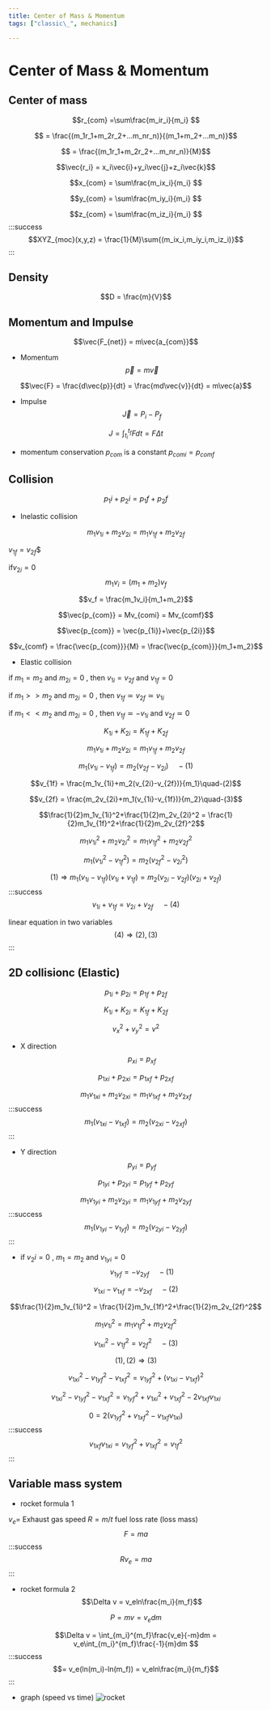 ```yaml
---
title: Center of Mass & Momentum
tags: ["classic\_", mechanics]

---
```


# Center of Mass & Momentum
## Center of mass
$$r_{com} =\sum\frac{m_ir_i}{m_i} $$

$$ = \frac{(m_1r_1+m_2r_2+...m_nr_n)}{(m_1+m_2+...m_n)}$$

$$ = \frac{(m_1r_1+m_2r_2+...m_nr_n)}{M}$$

$$\vec{r_i} = x_i\vec{i}+y_i\vec{j}+z_i\vec{k}$$

$$x_{com} = \sum\frac{m_ix_i}{m_i} $$

$$y_{com} = \sum\frac{m_iy_i}{m_i} $$

$$z_{com} = \sum\frac{m_iz_i}{m_i} $$
:::success
$$XYZ_{moc}(x,y,z) = \frac{1}{M}\sum{(m_ix_i,m_iy_i,m_iz_i)}$$
:::
## Density
$$D = \frac{m}{V}$$

## Momentum and Impulse
$$\vec{F_{net}} = m\vec{a_{com}}$$
* Momentum
$$\vec{p} = m\vec{v}$$

$$\vec{F} = \frac{d\vec{p}}{dt} = \frac{md\vec{v}}{dt} = m\vec{a}$$

* Impulse
$$\vec{J} = P_i-P_f$$

$$J = \int_{t_i}^{t_f}Fdt = F{\Delta t}$$

* momentum conservation
$p_{com}$ is a constant
$p_{comi} = p_{comf}$

## Collision
$$p_1i+p_2i = p_1f+p_2f$$
* Inelastic collision

$$m_1v_{1i}+m_2v_{2i} = m_1v_{1f}+m_2v_{2f}$$

$v_{1f}=v_{2f}$$

if$v_{2i} = 0$
$$m_1v_i = (m_1+m_2)v_f$$

$$v_f = \frac{m_1v_i}{m_1+m_2}$$

$$\vec{p_{com}} = Mv_{comi} = Mv_{comf}$$

$$\vec{p_{com}} = \vec{p_{1i}}+\vec{p_{2i}}$$

$$v_{comf} = \frac{\vec{p_{com}}}{M} = \frac{\vec{p_{com}}}{m_1+m_2}$$
* Elastic collision

if $m_1 = m_2$ and $m_{2i} = 0$ , then $v_{1i} = v_{2f}$ and $v_{1f} = 0$

if $m_1 >> m_2$ and $m_{2i} = 0$ , then $v_{1f} \simeq v_{2f} \simeq v_{1i}$ 

if $m_1 << m_2$ and $m_{2i} = 0$ , then $v_{1f} \simeq -v_{1i}$ and $v_{2f} \simeq 0$

$$K_{1i}+K_{2i} = K_{1f}+K_{2f}$$

$$m_1v_{1i}+m_2v_{2i} = m_1v_{1f}+m_2v_{2f}$$

$$m_1(v_{1i}-v_{1f}) = m_2(v_{2f}-v_{2i})\quad-(1)$$

$$v_{1f} = \frac{m_1v_{1i}+m_2(v_{2i}-v_{2f})}{m_1}\quad-(2)$$

$$v_{2f} = \frac{m_2v_{2i}+m_1(v_{1i}-v_{1f})}{m_2}\quad-(3)$$

$$\frac{1}{2}m_1v_{1i}^2+\frac{1}{2}m_2v_{2i}^2 = \frac{1}{2}m_1v_{1f}^2+\frac{1}{2}m_2v_{2f}^2$$

$$m_1v_{1i}^2+m_2v_{2i}^2 = m_1v_{1f}^2+m_2v_{2f}^2$$

$$m_1(v_{1i}^2-v_{1f}^2) = m_2(v_{2f}^2-v_{2i}^2)$$

$$(1)\Longrightarrow m_1(v_{1i}-v_{1f})(v_{1i}+v_{1f}) = m_2(v_{2i}-v_{2f})(v_{2i}+v_{2f})$$
:::success
$$v_{1i}+v_{1f} = v_{2i}+v_{2f}\quad-(4)$$

linear equation in two variables
$$(4)\Longrightarrow(2),(3)$$
:::
## 2D collisionc (Elastic)
$$p_{1i}+p_{2i} = p_{1f}+p_{2f}$$

$$K_{1i}+K_{2i} = K_{1f}+K_{2f}$$

$$v_x^2+v_y^2 = v^2$$

* X direction
$$p_{xi} = p_{xf}$$

$$p_{1xi}+p_{2xi} = p_{1xf}+p_{2xf}$$

$$m_1v_{1xi}+m_2v_{2xi} = m_1v_{1xf}+m_2v_{2xf}$$
:::success
$$m_1(v_{1xi}-v_{1xf}) = m_2(v_{2xi}-v_{2xf})$$
:::
* Y direction
$$p_{yi} = p_{yf}$$

$$p_{1yi}+p_{2yi} = p_{1yf}+p_{2yf}$$

$$m_1v_{1yi}+m_2v_{2yi} = m_1v_{1yf}+m_2v_{2yf}$$
:::success
$$m_1(v_{1yi}-v_{1yf}) = m_2(v_{2yi}-v_{2yf})$$
:::
* if $v_2i = 0$ , $m_1 = m_2$ and $v_{1yi} = 0$
$$v_{1yf} = -v_{2yf}\quad-(1)$$

$$v_{1xi}-v_{1xf} = -v_{2xf}\quad-(2)$$

$$\frac{1}{2}m_1v_{1i}^2 = \frac{1}{2}m_1v_{1f}^2+\frac{1}{2}m_2v_{2f}^2$$

$$m_1v_{1i}^2 = m_1v_{1f}^2+m_2v_{2f}^2$$

$$v_{1xi}^2-v_{1f}^2 = v_{2f}^2\quad-(3)$$

$$(1),(2)\Longrightarrow(3)$$

$$v_{1xi}^2-v_{1yf}^2-v_{1xf}^2 =v_{1yf}^2+(v_{1xi}-v_{1xf})^2$$

$$v_{1xi}^2-v_{1yf}^2-v_{1xf}^2 =v_{1yf}^2+v_{1xi}^2+v_{1xf}^2-2v_{1xf}v_{1xi}$$

$$0=2(v_{1yf}^2+v_{1xf}^2-v_{1xf}v_{1xi})$$
:::success
$$v_{1xf}v_{1xi} = v_{1yf}^2+v_{1xf}^2 = v_{1f}^2$$
:::
## Variable mass system
* rocket formula 1

$v_e =$ Exhaust gas speed
$R =m/t$ fuel loss rate (loss mass)
$$F = ma$$
:::success
$$Rv_e = ma$$
:::
* rocket formula 2
$$\Delta v = v_eln\frac{m_i}{m_f}$$

$$P = mv = v_edm$$

$$\Delta v = \int_{m_i}^{m_f}\frac{v_e}{-m}dm = v_e\int_{m_i}^{m_f}\frac{-1}{m}dm $$
:::success
$$= v_e(ln(m_i)-ln(m_f)) = v_eln\frac{m_i}{m_f}$$
:::
* graph (speed vs time)
![rocket](https://hackmd.io/_uploads/ByuVVFXX1g.png)

